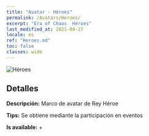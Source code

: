 ```yaml
---
title: "Avatar - Héroes"
permalink: /Avatars/Heroes/
excerpt: "Era of Chaos  Héroes"
last_modified_at: 2021-04-27
locale: es
ref: "Heroes.md"
toc: false
classes: wide
---
```

 ![Héroes](/images/a/avatarFrame_49.png)

## Detalles

 **Descripción:** Marco de avatar de Rey Héroe 

 **Tips:** Se obtiene mediante la participación en eventos 

 **Is available:**  + 

